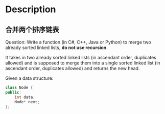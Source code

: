 # Description

## 合并两个排序链表

Question: Write a function (in C#, C++, Java or Python) to merge two already sorted linked lists, **do not use recursion**.

It takes in two already sorted linked lists (in ascendant order, duplicates allowed) and is supposed to merge them into a single sorted linked list (in ascendant order, duplicates allowed) and returns the new head.

Given a data structure:

```c++
class Node {
public:
	int data;
	Node* next;
};
```

